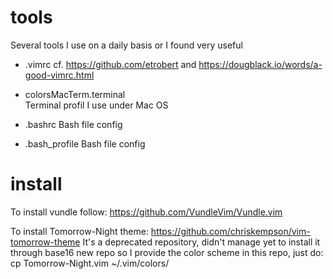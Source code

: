 # tools
Several tools I use on a daily basis or I found very useful

- .vimrc 
    cf. https://github.com/etrobert and 
    https://dougblack.io/words/a-good-vimrc.html

- colorsMacTerm.terminal  
    Terminal profil I use under Mac OS

- .bashrc
    Bash file config

- .bash_profile
    Bash file config

# install

To install vundle follow:
https://github.com/VundleVim/Vundle.vim

To install Tomorrow-Night theme:
https://github.com/chriskempson/vim-tomorrow-theme
It's a deprecated repository, didn't manage yet to install it through base16 new repo
so I provide the color scheme in this repo, just do:
cp Tomorrow-Night.vim ~/.vim/colors/
